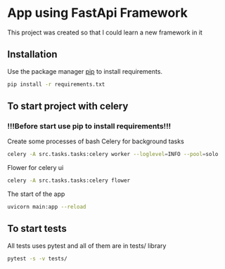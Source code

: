 # App using FastApi Framework
This project was created so that I could learn a new framework in it


## Installation
Use the package manager [pip](https://pip.pypa.io/en/stable/) to install requirements.
```bash
pip install -r requirements.txt
```


## To start project with celery
### !!!Before start use pip to install requirements!!!
Create some processes of bash
Celery for background tasks
```bash
celery -A src.tasks.tasks:celery worker --loglevel=INFO --pool=solo
```
Flower for celery ui
```bash
celery -A src.tasks.tasks:celery flower
```
The start of the app
```bash
uvicorn main:app --reload
```


## To start tests
All tests uses pytest and all of them are in tests/ library
```bash
pytest -s -v tests/
```
